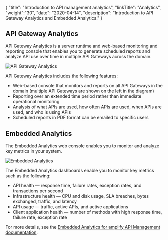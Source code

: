 {
"title": "Introduction to API management analytics",
"linkTitle": "Analytics",
"weight":"30",
"date": "2020-04-14",
"description": "Introduction to API Gateway Analytics and Embedded Analytics."
}

## API Gateway Analytics

API Gateway Analytics is a server runtime and web-based monitoring and reporting console that enables you to generate scheduled reports and analyze API use over time in multiple API Gateways across the domain.

![API Gateway Analytics](/Images/docbook/images/concepts/reporter.png)

API Gateway Analytics includes the following features:

* Web-based console that monitors and reports on all API Gateways in the domain (multiple API Gateways are shown on the left in the diagram)
* Reporting over an extended time period rather than immediate operational monitoring
* Analysis of what APIs are used, how often APIs are used, when APIs are used, and who is using APIs
* Scheduled reports in PDF format can be emailed to specific users

## Embedded Analytics

The Embedded Analytics web console enables you to monitor and analyze key metrics in your system.

![Embedded Analytics](/Images/docbook/images/concepts/embedded_analytics.png)

The Embedded Analytics dashboards enable you to monitor key metrics such as the following:

* API health — response time, failure rates, exception rates, and transactions per second
* Infrastructure health — CPU and disk usage, SLA breaches, bytes exchanged, traffic, and latency
* API usage — traffic, active APIs, and active applications
* Client application health — number of methods with high response time, failure rate, exception rate

For more details, see the [Embedded Analytics for amplify API Management documentation](https://docs.axway.com/bundle/EmbeddedAnalyticsAPIM_allOS_en_HTML5/).